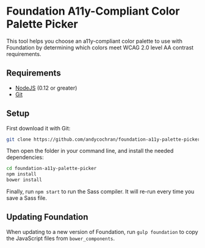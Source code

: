 # Foundation A11y-Compliant Color Palette Picker

This tool helps you choose an a11y-compliant color palette to use with Foundation by determining which colors meet WCAG 2.0 level AA contrast requirements.

## Requirements

- [NodeJS](https://nodejs.org/en/) (0.12 or greater)
- [Git](https://git-scm.com/)

## Setup

First download it with Git:

```bash
git clone https://github.com/andycochran/foundation-a11y-palette-picker
```

Then open the folder in your command line, and install the needed dependencies:

```bash
cd foundation-a11y-palette-picker
npm install
bower install
```

Finally, run `npm start` to run the Sass compiler. It will re-run every time you save a Sass file.

## Updating Foundation

When updating to a new version of Foundation, run `gulp foundation` to copy the JavaScript files from `bower_components`. 
